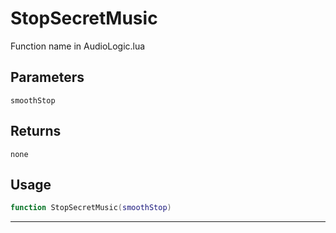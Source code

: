 # StopSecretMusic
Function name in AudioLogic.lua
## Parameters
`smoothStop`
## Returns
`none`
## Usage
```lua
function StopSecretMusic(smoothStop)
```
---
